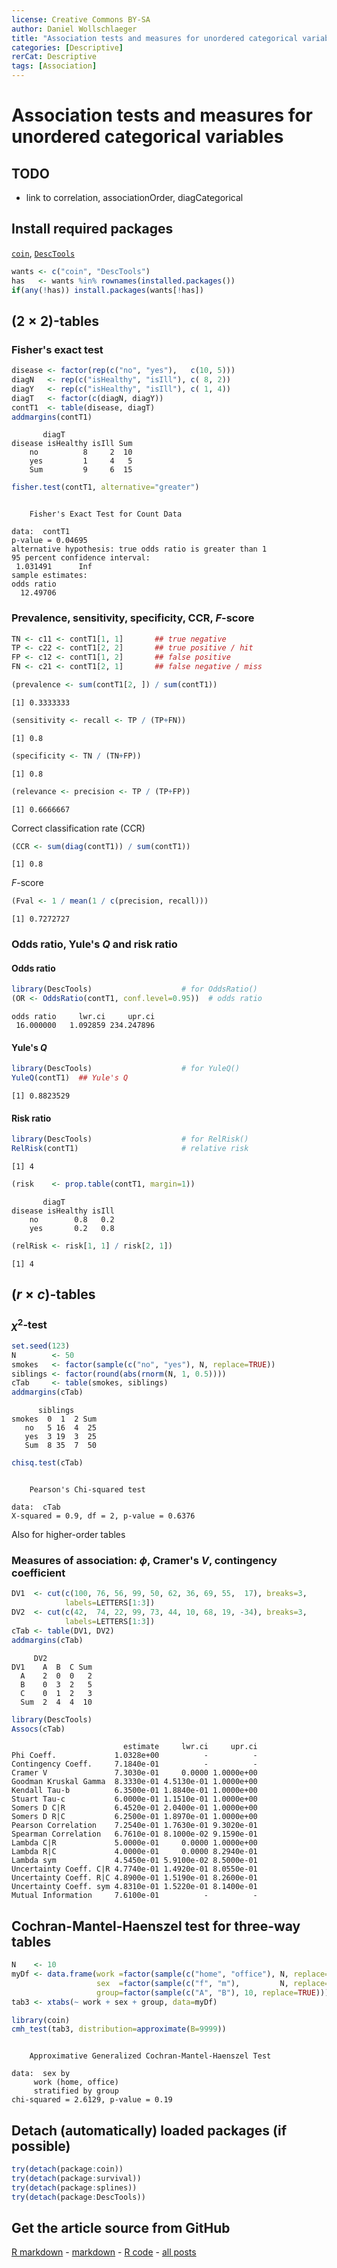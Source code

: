 ```yaml
---
license: Creative Commons BY-SA
author: Daniel Wollschlaeger
title: "Association tests and measures for unordered categorical variables"
categories: [Descriptive]
rerCat: Descriptive
tags: [Association]
---
```


Association tests and measures for unordered categorical variables
=========================

TODO
-------------------------

 - link to correlation, associationOrder, diagCategorical

Install required packages
-------------------------

[`coin`](http://cran.r-project.org/package=coin), [`DescTools`](http://cran.r-project.org/package=DescTools)


```r
wants <- c("coin", "DescTools")
has   <- wants %in% rownames(installed.packages())
if(any(!has)) install.packages(wants[!has])
```

$(2 \times 2)$-tables
-------------------------

### Fisher's exact test


```r
disease <- factor(rep(c("no", "yes"),   c(10, 5)))
diagN   <- rep(c("isHealthy", "isIll"), c( 8, 2))
diagY   <- rep(c("isHealthy", "isIll"), c( 1, 4))
diagT   <- factor(c(diagN, diagY))
contT1  <- table(disease, diagT)
addmargins(contT1)
```

```
       diagT
disease isHealthy isIll Sum
    no          8     2  10
    yes         1     4   5
    Sum         9     6  15
```


```r
fisher.test(contT1, alternative="greater")
```

```

	Fisher's Exact Test for Count Data

data:  contT1
p-value = 0.04695
alternative hypothesis: true odds ratio is greater than 1
95 percent confidence interval:
 1.031491      Inf
sample estimates:
odds ratio 
  12.49706 
```

### Prevalence, sensitivity, specificity, CCR, $F$-score


```r
TN <- c11 <- contT1[1, 1]       ## true negative
TP <- c22 <- contT1[2, 2]       ## true positive / hit
FP <- c12 <- contT1[1, 2]       ## false positive
FN <- c21 <- contT1[2, 1]       ## false negative / miss
```


```r
(prevalence <- sum(contT1[2, ]) / sum(contT1))
```

```
[1] 0.3333333
```


```r
(sensitivity <- recall <- TP / (TP+FN))
```

```
[1] 0.8
```


```r
(specificity <- TN / (TN+FP))
```

```
[1] 0.8
```


```r
(relevance <- precision <- TP / (TP+FP))
```

```
[1] 0.6666667
```

Correct classification rate (CCR)


```r
(CCR <- sum(diag(contT1)) / sum(contT1))
```

```
[1] 0.8
```

$F$-score


```r
(Fval <- 1 / mean(1 / c(precision, recall)))
```

```
[1] 0.7272727
```

### Odds ratio, Yule's $Q$ and risk ratio

#### Odds ratio


```r
library(DescTools)                    # for OddsRatio()
(OR <- OddsRatio(contT1, conf.level=0.95))  # odds ratio
```

```
odds ratio     lwr.ci     upr.ci 
 16.000000   1.092859 234.247896 
```

#### Yule's $Q$


```r
library(DescTools)                    # for YuleQ()
YuleQ(contT1)  ## Yule's Q
```

```
[1] 0.8823529
```

#### Risk ratio


```r
library(DescTools)                    # for RelRisk()
RelRisk(contT1)                       # relative risk
```

```
[1] 4
```


```r
(risk    <- prop.table(contT1, margin=1))
```

```
       diagT
disease isHealthy isIll
    no        0.8   0.2
    yes       0.2   0.8
```

```r
(relRisk <- risk[1, 1] / risk[2, 1])
```

```
[1] 4
```

$(r \times c)$-tables
-------------------------

### $\chi^{2}$-test


```r
set.seed(123)
N        <- 50
smokes   <- factor(sample(c("no", "yes"), N, replace=TRUE))
siblings <- factor(round(abs(rnorm(N, 1, 0.5))))
cTab     <- table(smokes, siblings)
addmargins(cTab)
```

```
      siblings
smokes  0  1  2 Sum
   no   5 16  4  25
   yes  3 19  3  25
   Sum  8 35  7  50
```


```r
chisq.test(cTab)
```

```

	Pearson's Chi-squared test

data:  cTab
X-squared = 0.9, df = 2, p-value = 0.6376
```

Also for higher-order tables

### Measures of association: $\phi$, Cramer's $V$, contingency coefficient


```r
DV1  <- cut(c(100, 76, 56, 99, 50, 62, 36, 69, 55,  17), breaks=3,
            labels=LETTERS[1:3])
DV2  <- cut(c(42,  74, 22, 99, 73, 44, 10, 68, 19, -34), breaks=3,
            labels=LETTERS[1:3])
cTab <- table(DV1, DV2)
addmargins(cTab)
```

```
     DV2
DV1    A  B  C Sum
  A    2  0  0   2
  B    0  3  2   5
  C    0  1  2   3
  Sum  2  4  4  10
```


```r
library(DescTools)
Assocs(cTab)
```

```
                         estimate     lwr.ci     upr.ci
Phi Coeff.             1.0328e+00          -          -
Contingency Coeff.     7.1840e-01          -          -
Cramer V               7.3030e-01     0.0000 1.0000e+00
Goodman Kruskal Gamma  8.3330e-01 4.5130e-01 1.0000e+00
Kendall Tau-b          6.3500e-01 1.8840e-01 1.0000e+00
Stuart Tau-c           6.0000e-01 1.1510e-01 1.0000e+00
Somers D C|R           6.4520e-01 2.0400e-01 1.0000e+00
Somers D R|C           6.2500e-01 1.8970e-01 1.0000e+00
Pearson Correlation    7.2540e-01 1.7630e-01 9.3020e-01
Spearman Correlation   6.7610e-01 8.1000e-02 9.1590e-01
Lambda C|R             5.0000e-01     0.0000 1.0000e+00
Lambda R|C             4.0000e-01     0.0000 8.2940e-01
Lambda sym             4.5450e-01 5.9100e-02 8.5000e-01
Uncertainty Coeff. C|R 4.7740e-01 1.4920e-01 8.0550e-01
Uncertainty Coeff. R|C 4.8900e-01 1.5190e-01 8.2600e-01
Uncertainty Coeff. sym 4.8310e-01 1.5220e-01 8.1400e-01
Mutual Information     7.6100e-01          -          -
```

Cochran-Mantel-Haenszel test for three-way tables
-------------------------


```r
N    <- 10
myDf <- data.frame(work =factor(sample(c("home", "office"), N, replace=TRUE)),
                   sex  =factor(sample(c("f", "m"),         N, replace=TRUE)),
                   group=factor(sample(c("A", "B"), 10, replace=TRUE)))
tab3 <- xtabs(~ work + sex + group, data=myDf)
```


```r
library(coin)
cmh_test(tab3, distribution=approximate(B=9999))
```

```

	Approximative Generalized Cochran-Mantel-Haenszel Test

data:  sex by
	 work (home, office) 
	 stratified by group
chi-squared = 2.6129, p-value = 0.19
```

Detach (automatically) loaded packages (if possible)
-------------------------


```r
try(detach(package:coin))
try(detach(package:survival))
try(detach(package:splines))
try(detach(package:DescTools))
```

Get the article source from GitHub
----------------------------------------------

[R markdown](https://github.com/dwoll/RExRepos/raw/master/Rmd/association.Rmd) - [markdown](https://github.com/dwoll/RExRepos/raw/master/md/association.md) - [R code](https://github.com/dwoll/RExRepos/raw/master/R/association.R) - [all posts](https://github.com/dwoll/RExRepos/)
